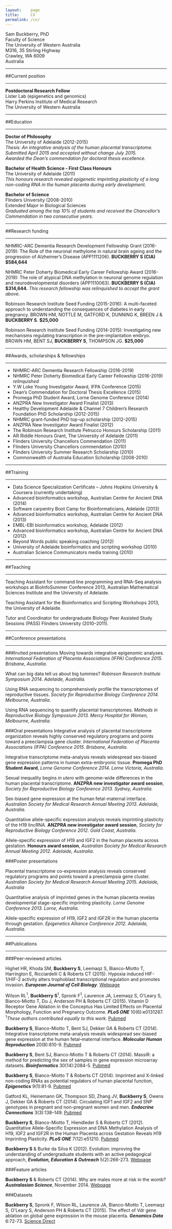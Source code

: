 ```yaml
---
layout:    page
title:     CV
permalink: /cv/
---
```


Sam Buckberry, PhD  
Faculty of Science  
The University of Western Australia  
M316, 35 Stirling Highway  
Crawley, WA 6009  
Australia

***
##Current position
***
**Postdoctoral Research Fellow**   
Lister Lab (epigenetics and genomics)  
Harry Perkins Institute of Medical Research  
The University of Western Australia  

***
##Education
***
**Doctor of Philosophy**  
The University of Adelaide (2012-2015)  
*Thesis: An integrative analysis of the human placental transcriptome.*  
*Submitted April 2015 and accepted without change July 2015.*  
*Awarded the Dean’s commendation for doctoral thesis excellence.*

**Bachelor of Health Science - First Class Honours**  
The University of Adelaide (2011)  
*This honours research revealed epigenetic imprinting plasticity of a long non-coding RNA in the human placenta during early development.*

**Bachelor of Science**  
Flinders University (2008-2010)  
Extended Major in Biological Sciences  
*Graduated among the top 10% of students and received the Chancellor’s Commendation in two consecutive years.*

***
##Research funding
*** 
NHMRC-ARC Dementia Research Development Fellowship Grant (2016-2019): The Role of the neuronal methylome in natural brain ageing and the progression of Alzheimer’s Disease (APP1111206). **BUCKBERRY S (CIA) $584,644**

NHMRC Peter Doherty Biomedical Early Career Fellowship Award (2016-2019): The role of atypical DNA methylation in neuronal genome regulation and neurodevelopmental disorders (APP1110063). **BUCKBERRY S (CIA) $314,644.** *This research fellowship was relinquished to accept the grant above.*

Robinson Research Institute Seed Funding (2015-2016): A multi-faceted approach to understanding the consequences of diabetes in early pregnancy.  BROWN HM, NOTTLE M, GATFORD K, DUNNING K, BREEN J & **BUCKBERRY S**. **$25,000** 

Robinson Research Institute Seed Funding (2014-2015): Investigating new mechanisms regulating transcription in the pre-implantation embryo.
BROWN HM, BENT SJ, **BUCKBERRY S**, THOMPSON JG. **$25,000**

***
##Awards, scholarships & fellowships
***
* NHMRC-ARC Dementia Research Fellowship (2016-2019)
* NHMRC Peter Doherty Biomedical Early Career Fellowship (2016-2019) *relinquished*
* Y.W Loke Young Investigator Award, IFPA Conference (2015)
* Dean’s Commendation for Doctoral Thesis Excellence (2015)
* Promega PhD Student Award, Lorne Genome Conference (2014)
* ANZPRA New Investigator Award Finalist (2013)
* Healthy Development Adelaide & Channel 7 Children’s Research Foundation PhD Scholarship (2012-2015)
* NHMRC grant-funded PhD top-up scholarship (2012-2015)
* ANZPRA New Investigator Award Finalist (2012)
* The Robinson Research Institute Petrucco Honours Scholarship (2011)
* AR Riddle Honours Grant, The University of Adelaide (2011)
* Flinders University Chancellors Commendation (2011)
* Flinders University Chancellors commendation (2010)
* Flinders University Summer Research Scholarship (2010)
* Commonwealth of Australia Education Scholarship (2008-2010)

***
##Training
***
* Data Science Specialization Certificate – Johns Hopkins University & Coursera (currently undertaking)
* Advanced bioinformatics workshop, Australian Centre for Ancient DNA (2014)
* Software carpentry Boot Camp for Bioinformaticians, Adelaide (2013)
* Advanced bioinformatics workshop, Australian Centre for Ancient DNA (2013)
* EMBL-EBI bioinformatics workshop, Adelaide (2012)
* Advanced bioinformatics workshop, Australian Centre for Ancient DNA (2012)
* Beyond Words public speaking coaching (2012)
* University of Adelaide bioinformatics and scripting workshop (2010)
* Australian Science Communicators media training (2010) 

***
##Teaching
***
Teaching Assistant for command line programming and RNA-Seq analysis workshops at BioInfoSummer Conference 2013, Australian Mathematical Sciences Institute and the University of Adelaide.

Teaching Assistant for the Bioinformatics and Scripting Workshops 2013, the University of Adelaide.

Tutor and Coordinator for undergraduate Biology Peer Assisted Study Sessions (PASS) Flinders University (2010–2011).

***
##Conference presentations
***

###Invited presentations
Moving towards integrative epigenomic analyses. *International Federation of Placenta Associations (IFPA) Conference 2015. Brisbane, Australia.*

What can big data tell us about big tummies? *Robinson Research Institute Symposium 2014. Adelaide, Australia.*

Using RNA sequencing to comprehensively profile the transcriptomes of reproductive tissues. *Society for Reproductive Biology Conference 2014. Melbourne, Australia.*

Using RNA sequencing to quantify placental transcriptomes. *Methods in Reproductive Biology Symposium 2013. Mercy Hospital for Women, Melbourne, Australia.*

###Oral presentations
Integrative analysis of placental transcriptome organization reveals highly conserved regulatory programs and points toward a preeclampsia gene cluster.
*International Federation of Placenta Associations (IFPA) Conference 2015. Brisbane, Australia.*

Integrative transcriptome meta-analysis reveals widespread sex-biased gene expression patterns in human extra-embryonic tissue. **Promega PhD Student Award**, *Lorne Genome Conference 2014. Lorne Victoria, Australia.*

Sexual inequality begins *in utero* with genome-wide differences in the human placental transcriptome. **ANZPRA new investigator award session**,
*Society for Reproductive Biology Conference 2013. Sydney, Australia.*

Sex-biased gene expression at the human fetal-maternal interface. *Australian Society for Medical Research Annual Meeting 2013. Adelaide, Australia.*

Quantitative allele-specific expression analysis reveals imprinting plasticity of the H19 lincRNA. **ANZPRA new investigator award session**,
*Society for Reproductive Biology Conference 2012. Gold Coast, Australia.*

Allele-specific expression of H19 and IGF2 in the human placenta across gestation. **Honours award session**, *Australian Society for Medical Research Annual Meeting 2012. Adelaide, Australia*.

###Poster presentations

Placental transcriptome co-expression analysis reveals conserved regulatory programs and points toward a preeclampsia gene cluster. *Australian Society for Medical Research Annual Meeting 2015. Adelaide, Australia*

Quantitative analysis of imprinted genes in the human placenta revelas developmental stage-specific imprinting plasticity. *Lorne Genome Conference 2013. Lorne, Australia.*

Allele-specific expression of H19, IGF2 and IGF2R in the human placenta through gestation. *Epigenetics Alliance Conference 2012. Adelaide, Australia.*

***
##Publications
***

###Peer-reviewed articles

Highet HR, Khoda SM, **Buckberry S**, Leemaqz S, Bianco-Miotto T, Harrington E, Ricciardelli C & Roberts CT (2015). Hypoxia induced HIF-1/HIF-2 activity alters trophoblast transcriptional regulation and promotes invasion. ***European Journal of Cell Biology***. [Webpage](http://dx.doi.org/10.1016/j.ejcb.2015.10.004)

Wilson RL<sup>1</sup>, **Buckberry S**<sup>1</sup>, Spronk F<sup>1</sup>, Laurence JA, Leemaqz S, O'Leary S, Bianco-Miotto T, Du J, Anderson PH & Roberts CT (2015). Vitamin D Receptor Gene Ablation in the Conceptus Has Limited Effects on Placental Morphology, Function and Pregnancy Outcome. ***PLoS ONE*** 10(6):e0131287. <sup>1</sup>*These authors contributed equally to this work.* [Pubmed](http://www.ncbi.nlm.nih.gov/pubmed/26121239)

**Buckberry S**, Bianco-Miotto T, Bent SJ, Dekker GA & Roberts CT (2014). Integrative transcriptome meta-analysis reveals widespread sex-biased gene expression at the human fetal–maternal interface. ***Molecular Human Reproduction*** 20(8):810-9. [Pubmed](http://www.ncbi.nlm.nih.gov/pubmed/24867328)

**Buckberry S**, Bent SJ, Bianco-Miotto T & Roberts CT (2014). MassiR: a method for predicting the sex of samples in gene expression microarray datasets. ***Bioinformatics*** 30(14):2084-5. [Pubmed](http://www.ncbi.nlm.nih.gov/pubmed/24659105)

**Buckberry S**, Bianco-Miotto T & Roberts CT (2014). Imprinted and X-linked non-coding RNAs as potential regulators of human placental function, ***Epigenetics*** 9(1):81-9. [Pubmed](http://www.ncbi.nlm.nih.gov/pubmed/24081302)

Gatford KL, Heinemann GK, Thompson SD, Zhang JV, **Buckberry S**, Owens J, Dekker GA & Roberts CT (2014). Circulating IGF1 and IGF2 and SNP genotypes in pregnant and non-pregnant women and men. ***Endocrine Connections*** 3(3):138–149. [Pubmed](http://www.ncbi.nlm.nih.gov/pmc/articles/PMC4151385)

**Buckberry S**, Bianco-Miotto T, Hiendleder S & Roberts CT (2012). Quantitative Allele-Specific Expression and DNA Methylation Analysis of H19, IGF2 and IGF2R in the Human Placenta across Gestation Reveals H19 Imprinting Plasticity. ***PLoS ONE*** 7(12):e51210. [Pubmed](http://www.ncbi.nlm.nih.gov/pubmed/23227253)

**Buckberry S** & Burke da Silva K (2012). Evolution: improving the understanding of undergraduate students with an active pedagogical approach, ***Evolution, Education & Outreach*** 5(2):266-273. [Webpage](http://link.springer.com/article/10.1007/s12052-012-0416-z)

###Feature articles

**Buckberry S** & Roberts CT (2014). Why are males more at risk in the womb? ***Australasian Science***, November 2014. [Webpage](http://www.australasianscience.com.au/article/issue-november-2014/why-are-males-more-risk-womb.html) 

###Datasets

**Buckberry S**, Spronk F, Wilson RL, Laurence JA, Bianco-Miotto T, Leemaqz S, O'Leary S, Anderson PH & Roberts CT (2015). The effect of Vdr gene ablation on global gene expression in the mouse placenta. ***Genomics Data*** 6:72-73. [Science Direct](http://www.sciencedirect.com/science/article/pii/S221359601530012X)